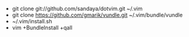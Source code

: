 * git clone git://github.com/sandaya/dotvim.git ~/.vim
* git clone https://github.com/gmarik/vundle.git ~/.vim/bundle/vundle
* ~/.vim/install.sh
* vim +BundleInstall +qall
